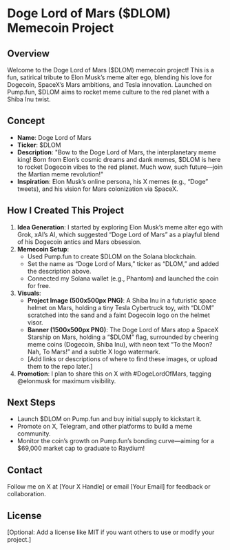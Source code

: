 # Doge Lord of Mars ($DLOM) Memecoin Project

## Overview
Welcome to the Doge Lord of Mars ($DLOM) memecoin project! This is a fun, satirical tribute to Elon Musk’s meme alter ego, blending his love for Dogecoin, SpaceX’s Mars ambitions, and Tesla innovation. Launched on Pump.fun, $DLOM aims to rocket meme culture to the red planet with a Shiba Inu twist.

## Concept
- **Name**: Doge Lord of Mars  
- **Ticker**: $DLOM  
- **Description**: "Bow to the Doge Lord of Mars, the interplanetary meme king! Born from Elon’s cosmic dreams and dank memes, $DLOM is here to rocket Dogecoin vibes to the red planet. Much wow, such future—join the Martian meme revolution!"  
- **Inspiration**: Elon Musk’s online persona, his X memes (e.g., “Doge” tweets), and his vision for Mars colonization via SpaceX.

## How I Created This Project
1. **Idea Generation**: I started by exploring Elon Musk’s meme alter ego with Grok, xAI’s AI, which suggested “Doge Lord of Mars” as a playful blend of his Dogecoin antics and Mars obsession.
2. **Memecoin Setup**:
   - Used Pump.fun to create $DLOM on the Solana blockchain.
   - Set the name as “Doge Lord of Mars,” ticker as “DLOM,” and added the description above.
   - Connected my Solana wallet (e.g., Phantom) and launched the coin for free.
3. **Visuals**:
   - **Project Image (500x500px PNG)**: A Shiba Inu in a futuristic space helmet on Mars, holding a tiny Tesla Cybertruck toy, with “DLOM” scratched into the sand and a faint Dogecoin logo on the helmet visor.
   - **Banner (1500x500px PNG)**: The Doge Lord of Mars atop a SpaceX Starship on Mars, holding a “$DLOM” flag, surrounded by cheering meme coins (Dogecoin, Shiba Inu), with neon text “To the Moon? Nah, To Mars!” and a subtle X logo watermark.
   - [Add links or descriptions of where to find these images, or upload them to the repo later.]
4. **Promotion**: I plan to share this on X with #DogeLordOfMars, tagging @elonmusk for maximum visibility.

## Next Steps
- Launch $DLOM on Pump.fun and buy initial supply to kickstart it.
- Promote on X, Telegram, and other platforms to build a meme community.
- Monitor the coin’s growth on Pump.fun’s bonding curve—aiming for a $69,000 market cap to graduate to Raydium!

## Contact
Follow me on X at [Your X Handle] or email [Your Email] for feedback or collaboration.

## License
[Optional: Add a license like MIT if you want others to use or modify your project.]
